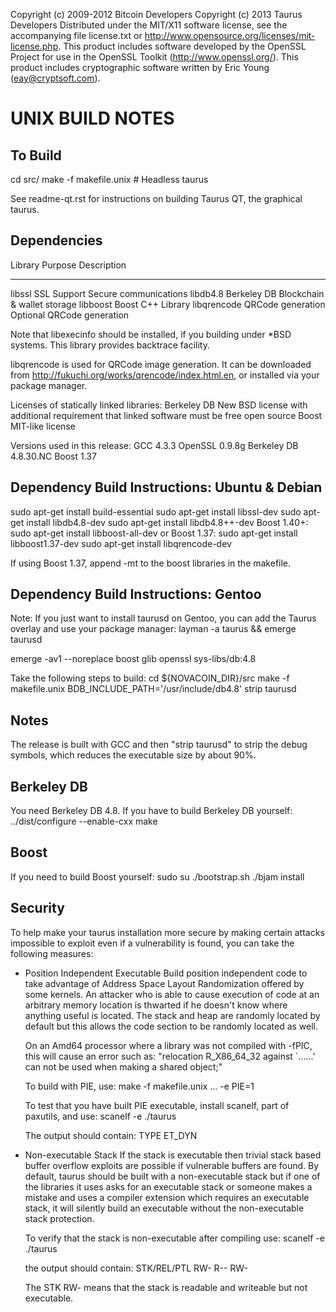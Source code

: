 Copyright (c) 2009-2012 Bitcoin Developers
Copyright (c) 2013 Taurus Developers
Distributed under the MIT/X11 software license, see the accompanying
file license.txt or http://www.opensource.org/licenses/mit-license.php.
This product includes software developed by the OpenSSL Project for use in
the OpenSSL Toolkit (http://www.openssl.org/).  This product includes
cryptographic software written by Eric Young (eay@cryptsoft.com).


UNIX BUILD NOTES
================

To Build
--------

cd src/
make -f makefile.unix            # Headless taurus

See readme-qt.rst for instructions on building Taurus QT,
the graphical taurus.

Dependencies
------------

 Library     Purpose           Description
 -------     -------           -----------
 libssl      SSL Support       Secure communications
 libdb4.8    Berkeley DB       Blockchain & wallet storage
 libboost    Boost             C++ Library
 libqrencode QRCode generation Optional QRCode generation

Note that libexecinfo should be installed, if you building under *BSD systems. 
This library provides backtrace facility.

libqrencode is used for QRCode image generation. It can be downloaded
from http://fukuchi.org/works/qrencode/index.html.en, or installed via
your package manager.

Licenses of statically linked libraries:
 Berkeley DB   New BSD license with additional requirement that linked
               software must be free open source
 Boost         MIT-like license

Versions used in this release:
 GCC           4.3.3
 OpenSSL       0.9.8g
 Berkeley DB   4.8.30.NC
 Boost         1.37

Dependency Build Instructions: Ubuntu & Debian
----------------------------------------------
sudo apt-get install build-essential
sudo apt-get install libssl-dev
sudo apt-get install libdb4.8-dev
sudo apt-get install libdb4.8++-dev
 Boost 1.40+: sudo apt-get install libboost-all-dev
 or Boost 1.37: sudo apt-get install libboost1.37-dev
sudo apt-get install libqrencode-dev

If using Boost 1.37, append -mt to the boost libraries in the makefile.


Dependency Build Instructions: Gentoo
-------------------------------------

Note: If you just want to install taurusd on Gentoo, you can add the Taurus
      overlay and use your package manager:
          layman -a taurus && emerge taurusd

emerge -av1 --noreplace boost glib openssl sys-libs/db:4.8

Take the following steps to build:
 cd ${NOVACOIN_DIR}/src
 make -f makefile.unix BDB_INCLUDE_PATH='/usr/include/db4.8'
 strip taurusd


Notes
-----
The release is built with GCC and then "strip taurusd" to strip the debug
symbols, which reduces the executable size by about 90%.

Berkeley DB
-----------
You need Berkeley DB 4.8.  If you have to build Berkeley DB yourself:
../dist/configure --enable-cxx
make


Boost
-----
If you need to build Boost yourself:
sudo su
./bootstrap.sh
./bjam install


Security
--------
To help make your taurus installation more secure by making certain attacks impossible to
exploit even if a vulnerability is found, you can take the following measures:

* Position Independent Executable
    Build position independent code to take advantage of Address Space Layout Randomization
    offered by some kernels. An attacker who is able to cause execution of code at an arbitrary
    memory location is thwarted if he doesn't know where anything useful is located.
    The stack and heap are randomly located by default but this allows the code section to be
    randomly located as well.

    On an Amd64 processor where a library was not compiled with -fPIC, this will cause an error
    such as: "relocation R_X86_64_32 against `......' can not be used when making a shared object;"

    To build with PIE, use:
    make -f makefile.unix ... -e PIE=1

    To test that you have built PIE executable, install scanelf, part of paxutils, and use:
    scanelf -e ./taurus

    The output should contain:
     TYPE
    ET_DYN

* Non-executable Stack
    If the stack is executable then trivial stack based buffer overflow exploits are possible if
    vulnerable buffers are found. By default, taurus should be built with a non-executable stack
    but if one of the libraries it uses asks for an executable stack or someone makes a mistake
    and uses a compiler extension which requires an executable stack, it will silently build an
    executable without the non-executable stack protection.

    To verify that the stack is non-executable after compiling use:
    scanelf -e ./taurus

    the output should contain:
    STK/REL/PTL
    RW- R-- RW-

    The STK RW- means that the stack is readable and writeable but not executable.

